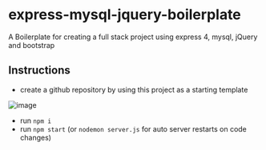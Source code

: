 # express-mysql-jquery-boilerplate
A Boilerplate for creating a full stack project using express 4, mysql, jQuery and bootstrap

## Instructions

* create a github repository by using this project as a starting template

![image](https://user-images.githubusercontent.com/36155213/129343539-1979177f-137d-4b36-8336-79a985e2c71b.png)

* run `npm i`
* run `npm start` (or `nodemon server.js` for auto server restarts on code changes)
